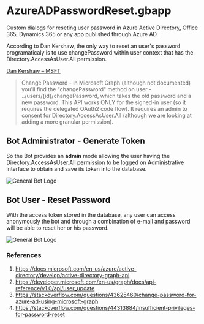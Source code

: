# AzureADPasswordReset.gbapp
Custom dialogs for reseting user password in Azure Active Directory, Office 365, Dynamics 365 or any app published through Azure AD.

According to Dan Kershaw, the only way to reset an user's password programaticaly is to use changePassword within user context that has the Directory.AccessAsUser.All permission.

[Dan Kershaw – MSFT](https://stackoverflow.com/questions/44313884/insufficient-privileges-for-password-reset)

>Change Password - in Microsoft Graph (although not documented) you'll find the "changePassword" method on user - ../users/{id}/changePassword, which takes the old password and a new password. This API works ONLY for the signed-in user (so it requires the delegated OAuth2 code flow). It requires an admin to consent for Directory.AccessAsUser.All (although we are looking at adding a more granular permission).

## Bot Administrator - Generate Token

So the Bot provides an **admin** mode allowing the user having the Directory.AccessAsUser.All permission to be logged on Administrative interface to obtain and save its token into the database.

![General Bot Logo](https://raw.githubusercontent.com/pragmatismo-io/AzureADPasswordReset.gbapp/master/docs/admin.gif)

## Bot User - Reset Password

With the access token stored in the database, any user can access anonymously  the 
bot and through a combination of e-mail and password will be able to reset her or his password.

![General Bot Logo](https://raw.githubusercontent.com/pragmatismo-io/AzureADPasswordReset.gbapp/master/docs/password.gif)

### References

1. https://docs.microsoft.com/en-us/azure/active-directory/develop/active-directory-graph-api
2. https://developer.microsoft.com/en-us/graph/docs/api-reference/v1.0/api/user_update
3. https://stackoverflow.com/questions/43625460/change-password-for-azure-ad-using-microsoft-graph
4. https://stackoverflow.com/questions/44313884/insufficient-privileges-for-password-reset
